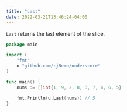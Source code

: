 ```yaml
---
title: "Last"
date: 2022-03-21T13:46:24-04:00
---
```


`Last` returns the last element of the slice.

```go
package main

import (
	"fmt"
	u "github.com/rjNemo/underscore"
)

func main() {
	nums := []int{1, 9, 2, 8, 3, 7, 4, 6, 5}

	fmt.Println(u.Last(nums)) // 5
}
```
